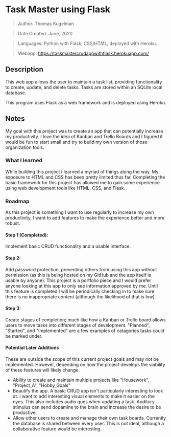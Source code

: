 # Task Master using Flask
> Author: Thomas Kugelman

> Date Created: June, 2020

> Languages: Python with Flask, CSS/HTML, deployed with Heroku. .

> Webapp: https://taskmastercrudappwithflask.herokuapp.com/

## Description
This web app allows the user to maintain a task list; providing functionality to create, update, and delete tasks. Tasks are stored within an SQLite local database.

This program uses Flask as a web framework and is deployed using Heroku.

## Notes
My goal with this project was to create an app that can potentially increase my productivity. I love the idea of Kanban and Trello Boards and I figured it would be fun to start small and try to build my own version of those organization tools.

### What I learned
While building this project I learned a myriad of things along the way. My exposure to HTML and CSS has been pretty limited thus far. Completing the basic framework for this project has allowed me to gain some experience using web development tools like HTML, CSS, and Flask. 

### Roadmap
As this project is something I want to use regularly to increase my own productivity, I want to add features to make the experience better and more robust.

#### Step 1 (Completed): 
Implement basic CRUD functionality and a usable interface. 

#### Step 2:
Add password protection, preventing others from using this app without permission (as this is being hosted on my GitHub and the app itself is usable by anyone). This project is a portfolio piece and I would prefer anyone looking at this app to only see information approved by me. Until this feature is completed I will be periodically checking in to make sure there is no inappropriate content (although the likelihood of that is low).

#### Step 3: 
Create stages of completion; much like how a Kanban or Trello board allows users to move tasks into different stages of development. "Planned", "Started", and "Implemented" are a few examples of catagories tasks could be marked under.

#### Potential Later Additions
These are outside the scope of this current project goals and may not be implemented. However, depending on how the project develops the viability of these features will likely change.

- Ability to create and maintain multiple projects like "Housework", "Project_A", "Hobby_Goals"
- Beautify the app. A basic CRUD app isn't particularly interesting to look at. I want to add interesting visual elements to make it easier on the eyes. This also includes audio ques when updating a task. Auditory stimulus can send dopamine to the brain and increase the desire to be productive.
- Allow other users to create and manage their own task boards. Currently the database is shared between every user. This is not ideal, although a collaborative feature would be interesting.
